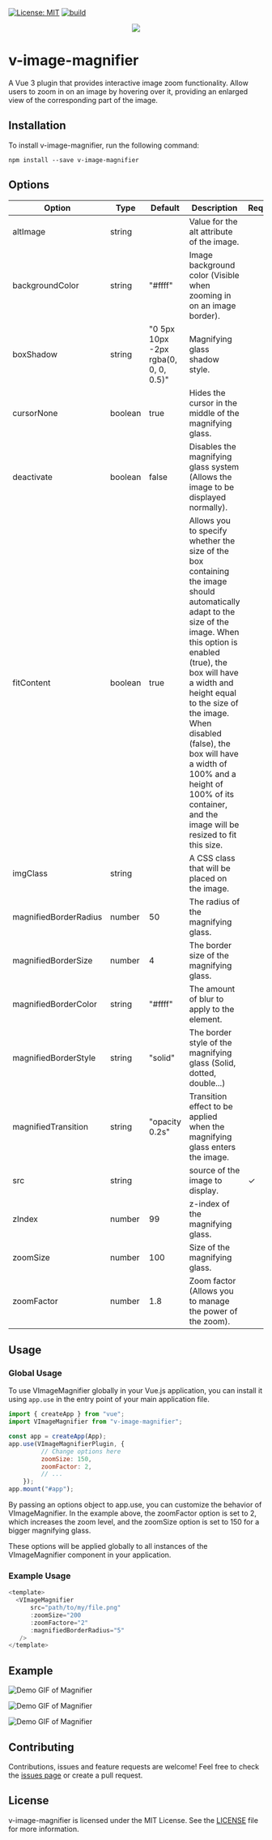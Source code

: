 [![License: MIT](https://img.shields.io/badge/License-MIT-yellow.svg)](https://opensource.org/licenses/MIT) [![build](https://img.shields.io/npm/v/v-image-magnifier)](https://www.npmjs.com/package/v-image-magnifier)

<div align="center">
<img src="https://github.com/fchancel/v-image-magnifier/blob/main/examples/logo.png?raw=true"/>
</div>

# v-image-magnifier
A Vue 3 plugin that provides interactive image zoom functionality. Allow users to zoom in on an image by hovering over it, providing an enlarged view of the corresponding part of the image.
 

## Installation

To install v-image-magnifier, run the following command:

```
npm install --save v-image-magnifier
```

## Options

| Option  | Type   | Default   | Description  | Required |
| ------- | -------- | -------- | -------- | -------- |
| altImage   | string    |     | Value for the alt attribute of the image.    |  |
| backgroundColor   | string    |   "#ffff"  | Image background color (Visible when zooming in on an image border).    |  |
| boxShadow   | string    |  "0 5px 10px -2px rgba(0, 0, 0, 0.5)"   | Magnifying glass shadow style.    |  |
| cursorNone   | boolean    |   true  | Hides the cursor in the middle of the magnifying glass.    |  |
| deactivate   | boolean    |  false   | Disables the magnifying glass system (Allows the image to be displayed normally).    |  |
| fitContent   | boolean    |  true   | Allows you to specify whether the size of the box containing the image should automatically adapt to the size of the image. When this option is enabled (true), the box will have a width and height equal to the size of the image. When disabled (false), the box will have a width of 100% and a height of 100% of its container, and the image will be resized to fit this size.    |  |
| imgClass   | string    |     | A CSS class that will be placed on the image.    |  |
| magnifiedBorderRadius   | number    |  50   | The radius of the magnifying glass.    |  |
| magnifiedBorderSize   | number    |   4  | The border size of the magnifying glass.    |  |
| magnifiedBorderColor   | string    |   "#ffff"  | The amount of blur to apply to the element.    |  |
| magnifiedBorderStyle   | string    |   "solid"  | The border style of the magnifying glass (Solid, dotted, double...)    |  |
| magnifiedTransition   | string    |  "opacity 0.2s"   | Transition effect to be applied when the magnifying glass enters the image.    |  |
| src   | string    |     | source of the image to display.    | ✓ |
| zIndex   | number    |   99  | z-index of the magnifying glass.    |  |
| zoomSize   | number    |  100   | Size of the magnifying glass.    |  |
| zoomFactor   | number    |   1.8  | Zoom factor (Allows you to manage the power of the zoom).    |  |

## Usage

### Global Usage

To use VImageMagnifier globally in your Vue.js application, you can install it using `app.use` in the entry point of your main application file.

```javascript
import { createApp } from "vue";
import VImageMagnifier from "v-image-magnifier";

const app = createApp(App);
app.use(VImageMagnifierPlugin, {
         // Change options here
         zoomSize: 150,
         zoomFactor: 2,
         // ...
    });
app.mount("#app");
```

By passing an options object to app.use, you can customize the behavior of VImageMagnifier. In the example above, the zoomFactor option is set to 2, which increases the zoom level, and the zoomSize option is set to 150 for a bigger magnifying glass.

These options will be applied globally to all instances of the VImageMagnifier component in your application.

### Example Usage

```javascript
<template>
  <VImageMagnifier 
      src="path/to/my/file.png"
      :zoomSize="200
      :zoomFactore="2"
      :magnifiedBorderRadius="5"
   />
</template>

```

## Example

![Demo GIF of Magnifier](https://github.com/fchancel/v-image-magnifier/blob/main/examples/magnifier-1.gif?raw=true)


![Demo GIF of Magnifier](https://github.com/fchancel/v-image-magnifier/blob/main/examples/magnifier-2.gif?raw=true)


![Demo GIF of Magnifier](https://github.com/fchancel/v-image-magnifier/blob/main/examples/magnifier-3.gif?raw=true)

## Contributing

Contributions, issues and feature requests are welcome! Feel free to check the [issues page](https://github.com/fchancel/v-image-magnifier/issues) or create a pull request.

## License

v-image-magnifier is licensed under the MIT License. See the [LICENSE](https://github.com/fchancel/v-image-magnifier/blob/main/LICENSE) file for more information.
